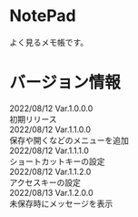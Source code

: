# NotePad  
よく見るメモ帳です。  
# バージョン情報  
2022/08/12 Var.1.0.0.0  
初期リリース  
2022/08/12 Var.1.1.0.0  
保存や開くなどのメニューを追加  
2022/08/12 Var.1.1.1.0  
ショートカットキーの設定  
2022/08/12 Var.1.1.2.0  
アクセスキーの設定  
2022/08/13 Var.1.2.0.0  
未保存時にメッセージを表示  
